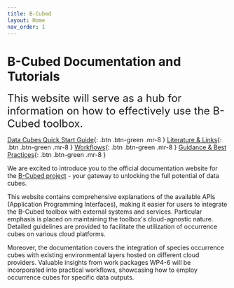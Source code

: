 ```yaml
---
title: B-Cubed 
layout: Home
nav_order: 1
---
```

# B-Cubed Documentation and Tutorials 

<span style="font-size:24px">This website will serve as a hub for information on how to effectively use the B-Cubed toolbox.</span>								

<span class="fs-5">[Data Cubes Quick Start Guide](./datacubes.html){: .btn .btn-green .mr-8 }</span>
<span class="fs-5">[Literature & Links](./literature.html){: .btn .btn-green .mr-8 }</span>
<span class="fs-5">[Workflows](./workflows.html){: .btn .btn-green .mr-8 }</span>
<span class="fs-5">[Guidance & Best Practices](./guidance.html){: .btn .btn-green .mr-8 }</span>

We are excited to introduce you to the official documentation website for the [B-Cubed project](http://b-cubed.eu/) - your gateway to unlocking the full potential of data cubes. 

This website contains comprehensive explanations of the available APIs (Application Programming Interfaces), making it
easier for users to integrate the B-Cubed toolbox with external systems and services. Particular emphasis is placed on
maintaining the toolbox's cloud-agnostic nature. Detailed guidelines are provided to facilitate the utilization of 
occurrence cubes on various cloud platforms.

Moreover, the documentation covers the integration of species occurrence cubes with existing environmental layers 
hosted on different cloud providers. Valuable insights from work packages WP4-6 will be incorporated into practical
workflows, showcasing how to employ occurrence cubes for specific data outputs.
